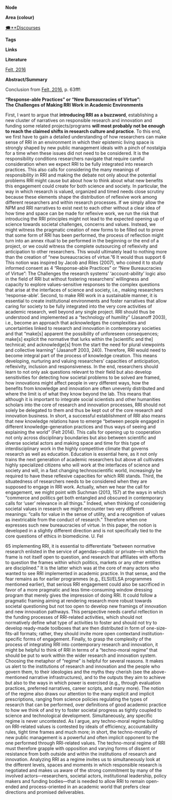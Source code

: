 **Node**

**Area (colour)**

[🗯️**Discourses](https://lean-sphynx-49b.notion.site/Discourses-ab06ed1436054e5b9bf0c0af92149114?pvs=21)

**Tags**

  

**Links**

**Literature**

[Felt, 2016](https://lean-sphynx-49b.notion.site/Felt-2016-36270d70e95f4705bc84d1e8a390b463?pvs=21)

**Abstract/Summary**

Conclusion from [Felt, 2016](https://lean-sphynx-49b.notion.site/Felt-2016-36270d70e95f4705bc84d1e8a390b463?pvs=21), p. 63fff:

**“Response-able Practices” or “New Bureaucracies of Virtue”: The Challenges of Making RRI Work in Academic Environments**

First, I want to argue that **introducing RRI as a buzzword**, establishing a new cluster of narratives on responsible research and innovation and funding some related projects/programs **will most probably not be enough to reach the claimed shifts in research culture and practice**. To this end, we first have to gain a detailed understanding of how researchers can make sense of RRI in an environment in which their epistemic living space is strongly shaped by new public management ideals with a pinch of nostalgia for a time when these issues did not need to be considered. It is the responsibility conditions researchers navigate that require careful consideration when we expect RRI to be fully integrated into research practices. This also calls for considering the many meanings of responsibility in RRI and making the debate not only about the potential problems RRI might cause but about how to think about what new benefits this engagement could create for both science and society. In particular, the way in which research is valued, organized and timed needs close scrutiny because these elements shape the distribution of reflexive work among different researchers and within research processes. If we simply allow the NPM and RRI narratives to exist next to each other without a clear idea of how time and space can be made for reflexive work, we run the risk that introducing the RRI principles might not lead to the expected opening up of science towards societal challenges, concerns and values. Instead, we might witness the pragmatic creation of new forms to be filled out to prove that some form of RRI has been performed, the process of reflection might turn into an annex ritual to be performed in the beginning or the end of a project, or we could witness the complete outsourcing of reflexivity and anticipation to other researchers. This would ultimately lead to nothing more than the creation of “new bureaucracies of virtue.”6 It would thus support 6 This notion was inspired by Jacob and Riles (2007), who coined it to study informed consent as 4 “Response-able Practices” or “New Bureaucracies of Virtue”: The Challenges the research systems’ ‘account-ability’ logic also in the field of RRI but without fostering researchers’ willingness and capacity to explore values-sensitive responses to the complex questions that arise at the interfaces of science and society, i.e., making researchers ‘response-able’. Second, to make RRI work in a sustainable manner, it is essential to create institutional environments and foster narratives that allow caring for society to be fully integrated into the very core activities of academic research, well beyond any single project. RRI should thus be understood and implemented as a “technology of humility” (Jasanoff 2003), i.e., become an approach that acknowledges the complexities and uncertainties linked to research and innovation in contemporary societies and that “make[s] apparent the possibility of unforeseen consequences; make[s] explicit the normative that lurks within the [scientific and the] technical; and acknowledge[s] from the start the need for plural viewpoints and collective learning” (Jasanoff 2003, 240). Therefore, RRI would need to become integral part of the process of knowledge creation. This means developing, nurturing and valuing researchers’ capacities of anticipation, reflexivity, inclusion and responsiveness. In the end, researchers should learn to not only ask questions relevant to their field but also develop sensitivities for detecting how societal problems to be solved are framed, how innovations might affect people in very different ways, how the benefits from knowledge and innovation are often unevenly distributed and where the limit is of what they know beyond the lab. This means that although it is important to integrate social scientists and other humanities scholars into the core of research and innovation processes, RRI should not solely be delegated to them and thus be kept out of the core research and innovation business. In short, a successful establishment of RRI also means that new knowledge relations have to emerge “between people engaged in different knowledge-generation practices and thus ways of seeing and explaining the world” (Felt 2014). This calls for opening up to cooperation not only across disciplinary boundaries but also between scientific and diverse societal actors and making space and time for this type of interdisciplinary work in the highly competitive climate that governs research as well as education. Education is essential here, as it not only trains the next generation of academic researchers but above all cultivates highly specialized citizens who will work at the interfaces of science and society and will, in a fast changing technoscientific world, increasingly be required to have these reflexive capacities for which RRI stands. Third, the situatedness of researchers needs to be considered when they are supposed to engage in RRI work. Actually, when we hear the call for engagement, we might point with Suchman (2013, 157) at the ways in which “commerce and politics get both entangled and obscured in contemporary calls for ‘user’ relevance in all things.” Indeed, when thinking of considering societal values in research we might encounter two very different meanings: “calls for value in the sense of utility, and a recognition of values as inextricable from the conduct of research.” Therefore when one expresses such new bureaucracies of virtue. In this paper, the notion is developed in a slightly different direction and is not specifically tied to the core questions of ethics in biomedicine. U. Fel

65 implementing RRI, it is essential to differentiate “between normative research enlisted in the service of agendas—public or private—in which the frame is not itself open to question, and research that affiliates with efforts to question the frames within which politics, markets or any other entities are disciplined.” It is the latter which was at the core of many actors who wanted to see RRI implemented in academic practice. In that sense, and the fear remains as for earlier programmes (e.g., ELSI/ELSA programmes mentioned earlier), that serious RRI engagement could also be sacrificed in favor of a more pragmatic and less time-consuming window dressing program that merely gives the impression of doing RRI. It could follow a pragmatic framing aiming at rendering research more robust towards societal questioning but not too open to develop new framings of innovation and new innovation pathways. This perspective needs careful reflection in the funding processes of RRI-related activities, which should not normatively define what type of activities to foster and should not try to develop ready-made toolboxes that are then distributed in form of one-size-fits-all formats; rather, they should invite more open contextand institution-specific forms of engagement. Finally, to grasp the complexity of the process of integrating RRI into contemporary research and innovation, it might be helpful to think of RRI in terms of a “techno-moral regime” that should be put to work within the wider research and innovation system. Choosing the metaphor of “regime” is helpful for several reasons. It makes us alert to the institutions of research and innovation and the people who govern them, to their ideologies and the myths they cherish (see the above-mentioned narrative infrastructures), and to the outputs they aim to achieve but also to the ways in which power is exercised (e.g., through evaluation practices, preferred narratives, career scripts, and many more). The notion of the regime also draws our attention to the many explicit and implicit prescriptions, ranging from science policies regulating the types of research that can be performed, over definitions of good academic practice to how we think of and try to foster societal progress as tightly coupled to science and technological development. Simultaneously, any specific regime is never uncontested. As I argue, any techno-moral regime building on RRI-related values is contested by ideals of efficiency, accountability rules, tight time frames and much more; in short, the techno-morality of new public management is a powerful and often implicit opponent to the one performed through RRI-related values. The techno-moral regime of RRI must therefore grapple with opposition and varying forms of dissent or resistance from both outside and within the institutions of research and innovation. Analyzing RRI as a regime invites us to simultaneously look at the different levels, spaces and moments in which responsible research is negotiated and makes us aware of the strong commitment by many of the involved actors—researchers, societal actors, institutional leadership, policy makers and funding bodies—that is needed to allow RRI to remain open-ended and process-oriented in an academic world that prefers clear directions and promised deliverables.